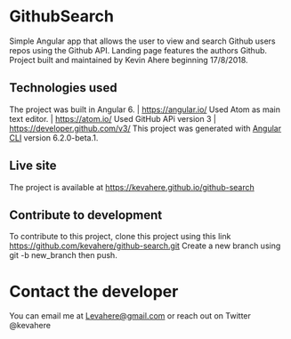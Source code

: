 # GithubSearch
Simple Angular app that allows the user to view and search Github users repos using the Github API.
Landing page features the authors Github.
Project built and maintained by Kevin Ahere beginning 17/8/2018.


## Technologies used

The project was built in  Angular 6. | https://angular.io/
Used Atom as main text editor. | https://atom.io/
Used GitHub APi version 3 | https://developer.github.com/v3/
This project was generated with [Angular CLI](https://github.com/angular/angular-cli) version 6.2.0-beta.1.

## Live site
The project is available at https://kevahere.github.io/github-search

## Contribute to development

To contribute to this project, clone this project using this link
https://github.com/kevahere/github-search.git
Create a new branch using git -b new_branch then push.

# Contact the developer

You can email me at Levahere@gmail.com or reach out on Twitter @kevahere
